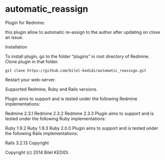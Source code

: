 automatic_reassign
==================
Plugin for Redmine:

this plugin allow to automatic re-assign to the author after updating on close an issue.

Installation

To install plugin, go to the folder “plugins” in root directory of Redmine. Clone plugin in that folder.

    git clone https://github.com/bilel-kedidi/automatic_reassign.git
    
Restart your web-server.

Supported Redmine, Ruby and Rails versions.

Plugin aims to support and is tested under the following Redmine implementations:

Redmine 2.3.1
Redmine 2.3.2
Redmine 2.3.3
Plugin aims to support and is tested under the following Ruby implementations:

Ruby 1.9.2
Ruby 1.9.3
Ruby 2.0.0
Plugin aims to support and is tested under the following Rails implementations:

Rails 3.2.13
Copyright

Copyright (c) 2014 Bilel KEDIDI.
